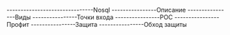 -------------------------------Nosql
----------------Описание
----------------Виды
----------------Точки входа
----------------POC
----------------Профит
----------------Защита
----------------Обход защиты
